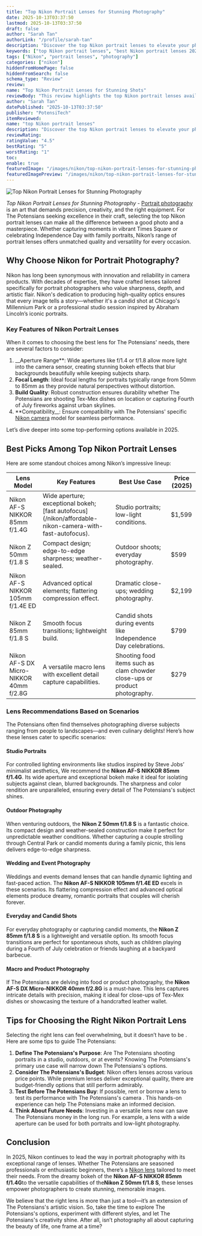 ```yaml
---
title: "Top Nikon Portrait Lenses for Stunning Photography"
date: 2025-10-13T03:37:50
lastmod: 2025-10-13T03:37:50
draft: false
author: "Sarah Tan"
authorLink: "/profile/sarah-tan"
description: "Discover the top Nikon portrait lenses to elevate your photography. Explore expert picks, features, and tips for stunning portraits. Find your perfect lens now!"
keywords: ["top Nikon portrait lenses", "best Nikon portrait lenses 2025", "Nikon portrait lens guide"]
tags: ["Nikon", "portrait lenses", "photography"]
categories: ["nikon"]
hiddenFromHomePage: false
hiddenFromSearch: false
schema_type: "Review"
review:
name: "Top Nikon Portrait Lenses for Stunning Shots"
reviewBody: "This review highlights the top Nikon portrait lenses available in 2025, providing insights into their features, performance, and ideal use cases for photographers."
author: "Sarah Tan"
datePublished: "2025-10-13T03:37:50"
publisher: "PotensiTech"
itemReviewed:
name: "top Nikon portrait lenses"
description: "Discover the top Nikon portrait lenses to elevate your photography. Explore expert picks, features, and tips for stunning portraits. Find your perfect lens now!"
reviewRating:
ratingValue: "4.5"
bestRating: "5"
worstRating: "1"
toc:
enable: true
featuredImage: "/images/nikon/top-nikon-portrait-lenses-for-stunning-photography.jpg"
featuredImagePreview: "/images/nikon/top-nikon-portrait-lenses-for-stunning-photography.jpg"
---
```


![Top Nikon Portrait Lenses for Stunning Photography](/images/nikon/top-nikon-portrait-lenses-for-stunning-photography.jpg)


*Top Nikon Portrait Lenses for Stunning Photography* - [Portrait photography](/nikon/high-quality-nikon-dslr-for-portrait-photography) is an art that demands precision, creativity, and the right equipment. For The Potensians seeking excellence in their craft, selecting the top Nikon portrait lenses can make all the difference between a good photo and a masterpiece. Whether capturing moments in vibrant Times Square or celebrating Independence Day with family portraits, Nikon’s range of portrait lenses offers unmatched quality and versatility for every occasion.

## Why Choose Nikon for Portrait Photography?

Nikon has long been synonymous with innovation and reliability in camera products. With decades of expertise, they have crafted lenses tailored specifically for portrait photographers who value sharpness, depth, and artistic flair. Nikon's dedication to producing high-quality optics ensures that every image tells a story—whether it's a candid shot at Chicago's Millennium Park or a professional studio session inspired by Abraham Lincoln’s iconic portraits.

### Key Features of Nikon Portrait Lenses

When it comes to choosing the best lens for The Potensians' needs, there are several factors to consider:

1. __Aperture Range**: Wide apertures like f/1.4 or f/1.8 allow more light into the camera sensor, creating stunning bokeh effects that blur backgrounds beautifully while keeping subjects sharp. 
2. **Focal Length**: Ideal focal lengths for portraits typically range from 50mm to 85mm as they provide natural perspectives without distortion.
3. **Build Quality**: Robust construction ensures durability whether The Potensians are shooting Tex-Mex dishes on location or capturing Fourth of July fireworks against urban skylines.
4. **Compatibility__: Ensure compatibility with The Potensians' specific [Nikon camera](/nikon/affordable-nikon-camera-resolution) model for seamless performance.

Let’s dive deeper into some top-performing options available in 2025.

## Best Picks Among Top Nikon Portrait Lenses

Here are some standout choices among Nikon’s impressive lineup:

<div class="table-responsive">
<table class="html-table">
<thead>
<tr>
<th>Lens Model</th>
<th>Key Features</th>
<th>Best Use Case</th>
<th>Price (2025)</th>
</tr>
</thead>
<tbody>
<tr>
<td>Nikon AF-S NIKKOR 85mm f/1.4G</td>
<td>Wide aperture; exceptional bokeh; [fast autofocus](/nikon/affordable-nikon-camera-with-fast-autofocus).</td>
<td>Studio portraits; low-light conditions.</td>
<td>$1,599</td>
</tr>
<tr>
<td>Nikon Z 50mm f/1.8 S</td>
<td>Compact design; edge-to-edge sharpness; weather-sealed.</td>
<td>Outdoor shoots; everyday photography.</td>
<td>$599</td>
</tr>
<tr>
<td>Nikon AF-S NIKKOR 105mm f/1.4E ED</td>
<td>Advanced optical elements; flattering compression effect.</td>
<td>Dramatic close-ups; wedding photography.</td>
<td>$2,199</td>
</tr>
<tr>
<td>Nikon Z 85mm f/1.8 S</td>
<td>Smooth focus transitions; lightweight build.</td>
<td>Candid shots during events like Independence Day celebrations.</td>
<td>$799</td>
</tr>
<tr>
<td>Nikon AF-S DX Micro-NIKKOR 40mm f/2.8G</td>
<td>A versatile macro lens with excellent detail capture capabilities.</td>
<td>Shooting food items such as clam chowder close-ups or product photography.</td>
<td>$279</td>
</tr>
</tbody>
</table>
</div>

### Lens Recommendations Based on Scenarios

The Potensians often find themselves photographing diverse subjects ranging from people to landscapes—and even culinary delights! Here’s how these lenses cater to specific scenarios:

#### Studio Portraits

For controlled lighting environments like studios inspired by Steve Jobs’ minimalist aesthetics, We recommend the **Nikon AF-S NIKKOR 85mm f/1.4G**. Its wide aperture and exceptional bokeh make it ideal for isolating subjects against clean, blurred backgrounds. The sharpness and color rendition are unparalleled, ensuring every detail of The Potensians's subject shines.

#### Outdoor Photography

When venturing outdoors, the **Nikon Z 50mm f/1.8 S** is a fantastic choice. Its compact design and weather-sealed construction make it perfect for unpredictable weather conditions. Whether capturing a couple strolling through Central Park or candid moments during a family picnic, this lens delivers edge-to-edge sharpness.

#### Wedding and Event Photography

Weddings and events demand lenses that can handle dynamic lighting and fast-paced action. The **Nikon AF-S NIKKOR 105mm f/1.4E ED** excels in these scenarios. Its flattering compression effect and advanced optical elements produce dreamy, romantic portraits that couples will cherish forever.

#### Everyday and Candid Shots

For everyday photography or capturing candid moments, the **Nikon Z 85mm f/1.8 S** is a lightweight and versatile option. Its smooth focus transitions are perfect for spontaneous shots, such as children playing during a Fourth of July celebration or friends laughing at a backyard barbecue.

#### Macro and Product Photography

If The Potensians are delving into food or product photography, the **Nikon AF-S DX Micro-NIKKOR 40mm f/2.8G** is a must-have. This lens captures intricate details with precision, making it ideal for close-ups of Tex-Mex dishes or showcasing the texture of a handcrafted leather wallet.

## Tips for Choosing the Right Nikon Portrait Lens

Selecting the right lens can feel overwhelming, but it doesn’t have to be . Here are some tips to guide The Potensians:

1. **Define The Potensians's Purpose**: Are The Potensians shooting portraits in a studio, outdoors, or at events? Knowing The Potensians's primary use case will narrow down The Potensians's options.
2. **Consider The Potensians's Budget**: Nikon offers lenses across various price points. While premium lenses deliver exceptional quality, there are budget-friendly options that still perform admirably.
3. **Test Before The Potensians Buy**: If possible, rent or borrow a lens to test its performance with The Potensians's camera . This hands-on experience can help The Potensians make an informed decision.
4. **Think About Future Needs**: Investing in a versatile lens now can save The Potensians money in the long run. For example, a lens with a wide aperture can be used for both portraits and low-light photography.

## Conclusion

In 2025, Nikon continues to lead the way in portrait photography with its exceptional range of lenses. Whether The Potensians are seasoned professionals or enthusiastic beginners, there’s a [Nikon lens](/nikon/nikon-lens-compatibility-guide-for-dslrs) tailored to meet their needs. From the dreamy bokeh of the **Nikon AF-S NIKKOR 85mm f/1.4G**to the versatile capabilities of the**Nikon Z 50mm f/1.8 S**, these lenses empower photographers to create stunning, memorable images.

We believe that the right lens is more than just a tool—it’s an extension of The Potensians's artistic vision. So, take the time to explore The Potensians's options, experiment with different styles, and let The Potensians's creativity shine. After all, isn’t photography all about capturing the beauty of life, one frame at a time?